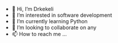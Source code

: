 - 👋 Hi, I’m Drkekeli
- 👀 I’m interested in software development
- 🌱 I’m currently learning Python
- 💞️ I’m looking to collaborate on any
- 📫 How to reach me ...

<!---
Drkekeli/Drkekeli is a ✨ special ✨ repository because its `README.md` (this file) appears on your GitHub profile.
You can click the Preview link to take a look at your changes.
--->
